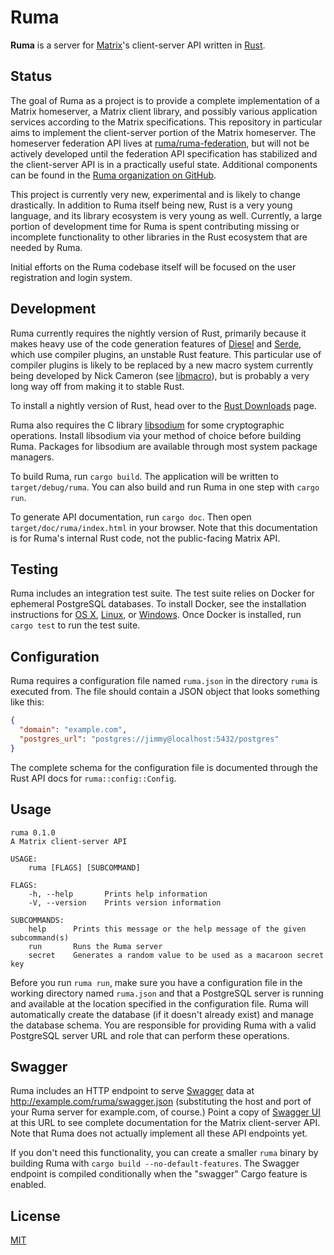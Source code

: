 # Ruma

**Ruma** is a server for [Matrix](https://matrix.org/)'s client-server API written in [Rust](https://www.rust-lang.org/).

## Status

The goal of Ruma as a project is to provide a complete implementation of a Matrix homeserver, a Matrix client library, and possibly various application services according to the Matrix specifications.
This repository in particular aims to implement the client-server portion of the Matrix homeserver.
The homeserver federation API lives at [ruma/ruma-federation](https://github.com/ruma/ruma-federation), but will not be actively developed until the federation API specification has stabilized and the client-server API is in a practically useful state.
Additional components can be found in the [Ruma organization on GitHub](https://github.com/ruma).

This project is currently very new, experimental and is likely to change drastically.
In addition to Ruma itself being new, Rust is a very young language, and its library ecosystem is very young as well.
Currently, a large portion of development time for Ruma is spent contributing missing or incomplete functionality to other libraries in the Rust ecosystem that are needed by Ruma.

Initial efforts on the Ruma codebase itself will be focused on the user registration and login system.

## Development

Ruma currently requires the nightly version of Rust, primarily because it makes heavy use of the code generation features of [Diesel](https://github.com/sgrif/diesel) and [Serde](https://github.com/serde-rs/serde), which use compiler plugins, an unstable Rust feature.
This particular use of compiler plugins is likely to be replaced by a new macro system currently being developed by Nick Cameron (see [libmacro](http://www.ncameron.org/blog/libmacro/)), but is probably a very long way off from making it to stable Rust.

To install a nightly version of Rust, head over to the [Rust Downloads](https://www.rust-lang.org/downloads.html) page.

Ruma also requires the C library [libsodium](https://github.com/jedisct1/libsodium) for some cryptographic operations.
Install libsodium via your method of choice before building Ruma.
Packages for libsodium are available through most system package managers.

To build Ruma, run `cargo build`. The application will be written to `target/debug/ruma`.
You can also build and run Ruma in one step with `cargo run`.

To generate API documentation, run `cargo doc`. Then open `target/doc/ruma/index.html` in your browser.
Note that this documentation is for Ruma's internal Rust code, not the public-facing Matrix API.

## Testing

Ruma includes an integration test suite.
The test suite relies on Docker for ephemeral PostgreSQL databases.
To install Docker, see the installation instructions for [OS X](https://docs.docker.com/mac/), [Linux](https://docs.docker.com/linux/), or [Windows](https://docs.docker.com/windows/).
Once Docker is installed, run `cargo test` to run the test suite.

## Configuration

Ruma requires a configuration file named `ruma.json` in the directory `ruma` is executed from.
The file should contain a JSON object that looks something like this:

``` json
{
  "domain": "example.com",
  "postgres_url": "postgres://jimmy@localhost:5432/postgres"
}
```

The complete schema for the configuration file is documented through the Rust API docs for `ruma::config::Config`.

## Usage

```
ruma 0.1.0
A Matrix client-server API

USAGE:
    ruma [FLAGS] [SUBCOMMAND]

FLAGS:
    -h, --help       Prints help information
    -V, --version    Prints version information

SUBCOMMANDS:
    help      Prints this message or the help message of the given subcommand(s)
    run       Runs the Ruma server
    secret    Generates a random value to be used as a macaroon secret key
```

Before you run `ruma run`, make sure you have a configuration file in the working directory named `ruma.json` and that a PostgreSQL server is running and available at the location specified in the configuration file. Ruma will automatically create the database (if it doesn't already exist) and manage the database schema. You are responsible for providing Ruma with a valid PostgreSQL server URL and role that can perform these operations.

## Swagger

Ruma includes an HTTP endpoint to serve [Swagger](http://swagger.io/) data at http://example.com/ruma/swagger.json (substituting the host and port of your Ruma server for example.com, of course.)
Point a copy of [Swagger UI](https://github.com/swagger-api/swagger-ui) at this URL to see complete documentation for the Matrix client-server API.
Note that Ruma does not actually implement all these API endpoints yet.

If you don't need this functionality, you can create a smaller `ruma` binary by building Ruma with `cargo build --no-default-features`.
The Swagger endpoint is compiled conditionally when the "swagger" Cargo feature is enabled.

## License

[MIT](http://opensource.org/licenses/MIT)
